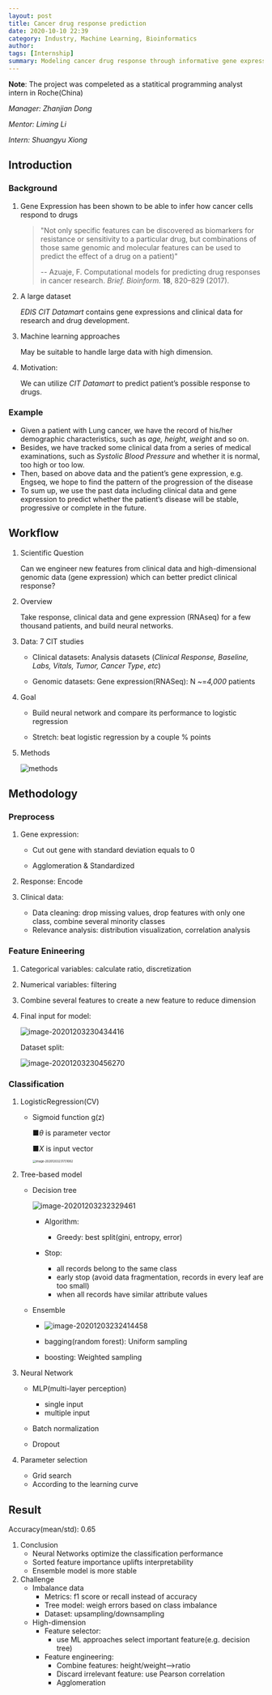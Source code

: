 ```yaml
---
layout: post
title: Cancer drug response prediction 
date: 2020-10-10 22:39
category: Industry, Machine Learning, Bioinformatics
author: 
tags: [Internship]
summary: Modeling cancer drug response through informative gene expression and clinical data
---
```


 **Note**: The project was compeleted as a statitical programming analyst intern in Roche(China)

*Manager: Zhanjian Dong*

*Mentor: Liming Li*  

*Intern: Shuangyu Xiong* 

## Introduction

### Background

1. Gene Expression has been shown to be able to infer how cancer cells respond to drugs
   
   > "Not only specific features can be discovered as biomarkers for resistance or sensitivity to a particular drug, but combinations of those same genomic and molecular features can be used to predict the effect of a drug on a patient)"  
   >
   > -- Azuaje, F. Computational models for predicting drug responses in cancer research. *Brief. Bioinform.* **18**, 820–829 (2017).

2. A large dataset

   *EDIS CIT Datamart* contains gene expressions and clinical data for research and drug development.

3. Machine learning approaches

   May be suitable to handle large data with high dimension.

4. Motivation:

   We can utilize *CIT Datamart* to predict patient’s possible response to drugs.

<!--more-->
### Example

- Given a patient with Lung cancer, we have the record of his/her demographic characteristics, such as *age, height, weight* and so on.
- Besides, we have tracked some clinical data from a series of medical examinations, such as *Systolic Blood Pressure* and whether it is normal, too high or too low.
- Then, based on above data and the patient’s gene expression, e.g. Engseq, we hope to find the pattern of the progression of the disease
- To sum up, we use the past data including clinical data and gene expression to predict whether the patient’s disease will be stable, progressive or complete in the future. 

## Workflow

1. Scientific Question

   Can we engineer new features from clinical data and high-dimensional genomic data (gene expression) which can better predict clinical response?

2. Overview

   Take response, clinical data and gene expression (RNAseq) for a few thousand patients, and build neural networks.

3. Data: 7 CIT studies

   - Clinical datasets: Analysis datasets (*Clinical Response, Baseline, Labs, Vitals, Tumor, Cancer Type*, *etc*)

   - Genomic datasets: Gene expression(RNASeq): N ~=*4,000* patients

4. Goal

   - Build neural network and compare its performance to logistic regression

   - Stretch: beat logistic regression by a couple % points

5. Methods

   ![methods](/../../media/2020-10-10-roche-intern/image-20201203230232448.png)

## Methodology

### Preprocess

1. Gene expression:  

   - Cut out gene with standard deviation equals to 0

   - Agglomeration & Standardized

2.  Response: Encode

3. Clinical data:

   - Data cleaning: drop missing values, drop features with only one class, combine several minority classes
   - Relevance analysis: distribution visualization, correlation analysis

### Feature Enineering

1. Categorical variables: calculate ratio, discretization 

2. Numerical variables: filtering

3. Combine several features to create a new feature to reduce dimension

4. Final input for model: 

   ![image-20201203230434416](/../../media/2020-10-10-roche-intern/image-20201203230434416.png)

   Dataset split: 

   ![image-20201203230456270](/../../media/2020-10-10-roche-intern/image-20201203230456270.png)

### Classification

1. LogisticRegression(CV) 

   - Sigmoid function g(z)

     ■$\theta$ is parameter vector

     ■$X$ is input vector

     <img src="/../../media/2020-10-10-roche-intern/image-20201203231731062.png" alt="image-20201203231731062" style="zoom:40%;" />

2. Tree-based model

   - Decision tree

     ![image-20201203232329461](/../../media/2020-10-10-roche-intern/image-20201203232329461.png)

     - Algorithm: 
       - Greedy: best split(gini, entropy, error)

     - Stop: 
       - all records belong to the same class
       - early stop (avoid data fragmentation, records in every leaf are too small)
       - when all records have similar attribute values

   - Ensemble

     - ![image-20201203232414458](/../../media/2020-10-10-roche-intern/image-20201203232414458.png)

     - bagging(random forest): Uniform sampling
     - boosting: Weighted sampling

3. Neural Network

   - MLP(multi-layer perception)
     - single input
     - multiple input

   - Batch normalization
   - Dropout

4. Parameter selection
   - Grid search
   - According to the learning curve

## Result

Accuracy(mean/std): 0.65

1. Conclusion
   - Neural Networks optimize the classification performance
   - Sorted feature importance uplifts interpretability
   - Ensemble model is more stable
2. Challenge
   - Imbalance data
     - Metrics: f1 score or recall instead of accuracy
     - Tree model: weigh errors based on class imbalance
     - Dataset: upsampling/downsampling
   - High-dimension
     - Feature selector: 
       - use ML approaches select important feature(e.g. decision tree)
     - Feature engineering: 
       - Combine features: height/weight-->ratio
       - Discard irrelevant feature: use Pearson correlation
       - Agglomeration